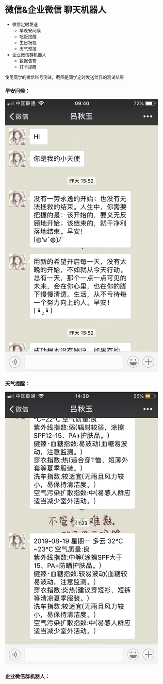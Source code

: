 # 微信&企业微信 聊天机器人
- 微信定时发送
  + 早晚安问候
  + 吃饭提醒
  + 生日祝福
  + 天气预报
- 企业微信群机器人
  + 数据告警
  + 打卡提醒
  
使用同学的微信账号测试，截图是同学定时发送给我的测试结果
    
### 早安问候：
![聊天截图](https://github.com/ElsaQf/LearningDataScienceIntern/blob/master/ChatRobot/%E8%81%8A%E5%A4%A9%E6%88%AA%E5%9B%BE.png)
### 天气提醒：
![天气提醒](https://github.com/ElsaQf/LearningDataScienceIntern/blob/master/ChatRobot/%E5%A4%A9%E6%B0%94%E6%8F%90%E9%86%92.jpg)
### 企业微信群机器人：
